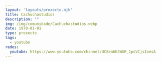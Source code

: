 ```yaml
---
layout: 'layouts/proxecto.njk'
title: Cachuchastudios
description: ""
img: /img/comunidade/Cachuchastudios.webp
date: 1970-01-01
type: proxecto
tags:
  - youtube
redes:
  youtube: https://www.youtube.com/channel/UC8ea6K3WGR_1psVCjsIoesA
---
```

